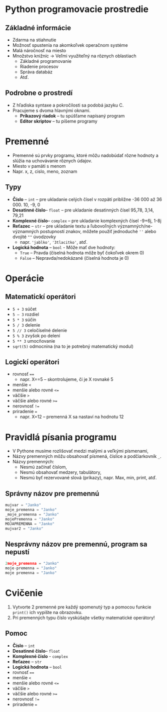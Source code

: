 # Python programovacie prostredie

## Základné informácie

- Zdarma na stiahnutie
- Možnosť spustenia na akomkoľvek operačnom systéme
- Malá náročnosť na miesto
- Množstvo knižníc -> Veľmi využiteľný na rôznych oblastiach
    - Základné programovanie
    - Riadenie procesov
    - Správa databáz
    - Atď.

## Podrobne o prostredí
- Z hľadiska syntaxe a pokročilosti sa podobá jazyku C.
- Pracujeme s dvoma hlavnými oknami.
    - **Príkazový riadok** – tu spúšťame napísaný program
    - **Editor skriptov** – tu píšeme programy

# Premenné

- Premenné sú prvky programu, ktoré môžu nadobúdať rôzne hodnoty a slúžia na uchovávanie rôznych údajov.
- Miesto v pamäti s menom
- Napr. x, z, cislo, meno, zoznam

## Typy 
- **Číslo** – `int` – pre ukladanie celých čísel v rozpätí približne -36 000 až 36 000. 10, -9, 0
- **Desatinné číslo**– `float` – pre ukladanie desatinných čísel 95,78, 3,14, 79,21
- **Komplexné číslo**– `complex` – pre ukladanie komplexných čísel -9+6j, 1-8j
- **Reťazec** – `str` – pre ukladanie textu a ľubovoľných významných/ne-významných postupností znakov, môžete použiť jednoduché `''` alebo dvojité `""` úvodzovky
    - napr. `'jablko'`, `'3tlacitko'`, atď.
- **Logická hodnota** – `bool` - Môže mať dve hodnoty:
    - `True` – Pravda (číselná hodnota môže byť čokoľvek okrem 0)
    - `False` – Nepravda/nedokázané (číselná hodnota je 0)
# Operácie
## Matematickí operátori
- `5 + 3` súčet
- `5 – 3` rozdiel
- `5 * 3` súčin
- `5 / 3` delenie
- `5 // 3` celočíselné delenie
- `5 % 3` zvyšok po delení
- `5 ** 3` umocňovanie
- `sqrt(5)` odmocnina (na to je potrebný matematický modul)

## Logickí operátori
- rovnosť `==`
    - napr. X==5 – skontrolujeme, či je X rovnaké 5
- menšie `<`
- menšie alebo rovné `<=`
- väčšie `>`
- väčšie alebo rovné `>=`
- nerovnosť `!=`
- priradenie `=`
    - napr. X=12 – premenná X sa nastaví na hodnotu 12

# Pravidlá písania programu
- V Pythone musíme rozlišovať medzi malými a veľkými písmenami,
- Názvy premenných môžu obsahovať písmená, číslice a podčiarkovník `_`.
- Názvy premenných:
    - Nesmú začínať číslom,
    - Nesmú obsahovať medzery, tabulátory,
    - Nesmú byť rezervované slová (príkazy), napr. Max, min, print, atď.

## Správny názov pre premennú
```py
mujvar = "Janko"  
moje_premenna = "Janko"  
_moje_premenna = "Janko"  
mojePremenna = "Janko"  
MOJAPREMENNA = "Janko"  
mujvar2 = "Janko"
```
## Nesprávny názov pre premennú, program sa nepustí
```py
2moje_premenna = "Janko"  
moje-premenna = "Janko"  
moje premenna = "Janko"
```

# Cvičenie 
1. Vytvorte 2 premenné pre každý spomenutý typ a pomocou funkcie `print()` ich vypíšte na obrazovku.
1. Pri premenných typu číslo vyskúšajte všetky matematické operátory!

## Pomoc
- **Číslo** – `int`
- **Desatinné číslo**– `float`
- **Komplexné číslo** - `complex`
- **Reťazec** – `str` 
- **Logická hodnota** – `bool` 
- rovnosť `==`
- menšie `<`
- menšie alebo rovné `<=`
- väčšie `>`
- väčšie alebo rovné `>=`
- nerovnosť `!=`
- priradenie `=`